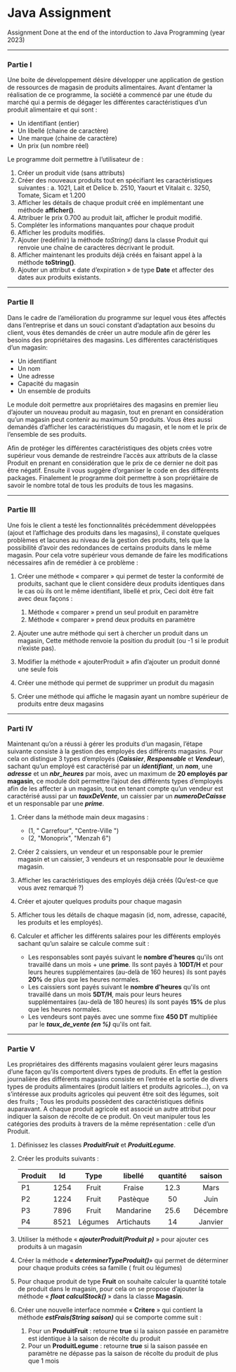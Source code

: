 # Java Assignment
Assignment Done at the end of the intorduction to Java Programming (year 2023)

---
### Partie I
Une boite de développement désire développer une application de gestion de
ressources de magasin de produits alimentaires.
Avant d’entamer la réalisation de ce programme, la société a commencé par une
étude du marché qui a permis de dégager les différentes caractéristiques d’un
produit alimentaire et qui sont :
 * Un identifiant (entier)
 * Un libellé (chaine de caractère)
 * Une marque (chaine de caractère)
 * Un prix (un nombre réel)

Le programme doit permettre à l’utilisateur de :
1. Créer un produit vide (sans attributs)
2. Créer des nouveaux produits tout en spécifiant les caractéristiques
suivantes :
    a. 1021, Lait et Delice
    b. 2510, Yaourt et Vitalait
    c. 3250, Tomate, Sicam et 1.200
3. Afficher les détails de chaque produit créé en implémentant une méthode
**afficher()**.
4. Attribuer le prix 0.700 au produit lait, afficher le produit modifié.
5. Compléter les informations manquantes pour chaque produit
6. Afficher les produits modifiés.
7. Ajouter (redéfinir) la méthode *toString()* dans la classe Produit qui
renvoie une chaîne de caractères décrivant le produit.
8. Afficher maintenant les produits déjà créés en faisant appel à la méthode
**toString()**.
9. Ajouter un attribut « date d’expiration » de type **Date** et affecter des dates
aux produits existants.
---
### Partie II
Dans le cadre de l’amélioration du programme sur lequel vous êtes affectés
dans l’entreprise et dans un souci constant d’adaptation aux besoins du client,
vous êtes demandés de créer un autre module afin de gérer les besoins des
propriétaires des magasins.
Les différentes caractéristiques d’un magasin:
* Un identifiant
* Un nom
* Une adresse
* Capacité du magasin
* Un ensemble de produits

Le module doit permettre aux propriétaires des magasins en premier lieu d’ajouter
un nouveau produit au magasin, tout en prenant en considération qu’un magasin
peut contenir au maximum 50 produits.
Vous êtes aussi demandés d’afficher les caractéristiques du magasin, et le nom et
le prix de l’ensemble de ses produits.

Afin de protéger les différentes caractéristiques des objets crées votre
supérieur vous demande de restreindre l’accès aux attributs de la classe Produit
en prenant en considération que le prix de ce dernier ne doit pas être négatif.
Ensuite il vous suggère d’organiser le code en des différents packages.
Finalement le programme doit permettre à son propriétaire de savoir le nombre
total de tous les produits de tous les magasins.

---
### Partie III
Une fois le client a testé les fonctionnalités précédemment développées
(ajout et l’affichage des produits dans les magasins), il constate quelques
problèmes et lacunes au niveau de la gestion des produits, tels que la possibilité
d’avoir des redondances de certains produits dans le même magasin.
Pour cela votre supérieur vous demande de faire les modifications
nécessaires afin de remédier à ce problème :

1) Créer une méthode « comparer » qui permet de tester la conformité de
produits, sachant que le client considère deux produits identiques dans le cas
où ils ont le même identifiant, libellé et prix,
Ceci doit être fait avec deux façons :
    1. Méthode « comparer » prend un seul produit en paramètre
    2. Méthode « comparer » prend deux produits en paramètre

2) Ajouter une autre méthode qui sert à chercher un produit dans un magasin,
Cette méthode renvoie la position du produit (ou -1 si le produit n’existe pas).

3) Modifier la méthode « ajouterProduit » afin d’ajouter un produit donné une
seule fois

4) Créer une méthode qui permet de supprimer un produit du magasin
5) Créer une méthode qui affiche le magasin ayant un nombre supérieur de
produits entre deux magasins

---
### Parti IV
Maintenant qu’on a réussi à gérer les produits d’un magasin, l’étape
suivante consiste à la gestion des employés des différents magasins. Pour cela on
distingue 3 types d’employés (***Caissier***, ***Responsable*** et ***Vendeur***), sachant qu’un
employé est caractérisé par un ***identifiant***, un ***nom***, une ***adresse*** et un ***nbr_heures***
par mois, avec un maximum de **20 employés par magasin**, ce module doit
permettre l’ajout des différents types d’employés afin de les affecter à un magasin,
tout en tenant compte qu’un vendeur est caractérisé aussi par un ***tauxDeVente***, un
caissier par un ***numeroDeCaisse*** et un responsable par une ***prime***.
1. Créer dans la méthode main deux magasins :
    * (1, " Carrefour", "Centre-Ville ")
    * (2, "Monoprix", "Menzah 6")

2. Créer 2 caissiers, un vendeur et un responsable pour le premier magasin et
un caissier, 3 vendeurs et un responsable pour le deuxième magasin.
3. Afficher les caractéristiques des employés déjà créés (Qu’est-ce que vous
avez remarqué ?)
4. Créer et ajouter quelques produits pour chaque magasin
5. Afficher tous les détails de chaque magasin (id, nom, adresse, capacité, les
produits et les employés).
6. Calculer et afficher les différents salaires pour les différents employés
sachant qu’un salaire se calcule comme suit :
    * Les responsables sont payés suivant le **nombre d'heures** qu'ils ont
travaillé dans un mois + une **prime**. Ils sont payés à **10DT/H** et pour
leurs heures supplémentaires (au-delà de 160 heures) ils sont payés **20%**
de plus que les heures normales.
    * Les caissiers sont payés suivant le **nombre d'heures** qu'ils ont travaillé
dans un mois **5DT/H**, mais pour leurs heures supplémentaires (au-delà
de 180 heures) ils sont payés **15%** de plus que les heures normales.
    * Les vendeurs sont payés avec une somme fixe **450 DT** multipliée par
le ***taux_de_vente (en %)*** qu'ils ont fait.

---
### Partie V

Les propriétaires des différents magasins voulaient gérer leurs magasins
d’une façon qu’ils comportent divers types de produits.
En effet la gestion journalière des différents magasins consiste en l’entrée et la
sortie de divers types de produits alimentaires (produit laitiers et produits
agricoles...), on va s’intéresse aux produits agricoles qui peuvent être soit des
légumes, soit des fruits ;
Tous les produits possèdent des caractéristiques définis auparavant. A
chaque produit agricole est associé un autre attribut pour indiquer la saison de
récolte de ce produit.
On veut manipuler tous les catégories des produits à travers de la même
représentation : celle d’un Produit.

1. Définissez les classes ***ProduitFruit*** et ***ProduitLegume***.
2. Créer les produits suivants :

    |Produit |Id |Type |libellé |quantité |saison|
    |:------|:-:|:---:|:------:|:-------:|:----:|
    |P1      |1254 |Fruit |Fraise |12.3 |Mars|
    |P2 |1224 |Fruit |Pastèque |50 |Juin|
    |P3 |7896 |Fruit |Mandarine |25.6 |Décembre|
    |P4 |8521 |Légumes |Artichauts |14 |Janvier|
3. Utiliser la méthode « ***ajouterProduit(Produit p)*** » pour ajouter ces
produits à un magasin
4. Créer la méthode « ***determinerTypeProduit()***» qui permet de déterminer
pour chaque produits crées sa famille ( fruit ou légumes)
5. Pour chaque produit de type **Fruit** on souhaite calculer la quantité totale
de produit dans le magasin, pour cela on se propose d’ajouter la
méthode « ***float calculStock()*** » dans la classe **Magasin**.
6. Créer une nouvelle interface nommée « **Critere** » qui contient la
méthode ***estFrais(String saison)*** qui se comporte comme suit :
    1. Pour un **ProduitFruit** : retourne **true** si la saison passée en
paramètre est identique à la saison de récolte du produit
    2. Pour un **ProduitLegume** : retourne **true** si la saison passée en
paramètre ne dépasse pas la saison de récolte du produit de plus
que 1 mois
